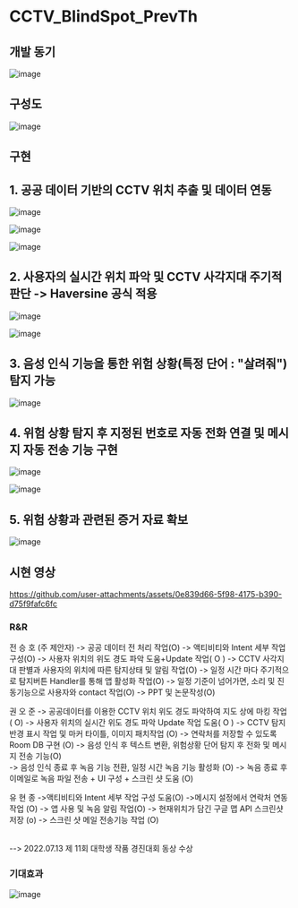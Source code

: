 # CCTV_BlindSpot_PrevTh

## 개발 동기
![image](https://github.com/JeonSH-Francesco/CCTV_BlindSpot_PrevTh/assets/112309895/8672fc78-5ff5-4e0e-b7a7-e7d4ad3eebbe)

## 구성도
![image](https://github.com/JeonSH-Francesco/CCTV_BlindSpot_PrevTh/assets/112309895/7b5dfa6c-a376-4d11-8d0b-45c4de119df9)

## 구현

## 1. 공공 데이터 기반의 CCTV 위치 추출 및 데이터 연동
![image](https://github.com/JeonSH-Francesco/CCTV_BlindSpot_PrevTh/assets/112309895/2423b18d-abc8-4476-b098-e5f468ef7e00)

![image](https://github.com/JeonSH-Francesco/CCTV_BlindSpot_PrevTh/assets/112309895/ecb88379-bd95-4872-9a07-0b82e6f3536f)

![image](https://github.com/JeonSH-Francesco/CCTV_BlindSpot_PrevTh/assets/112309895/34f35628-c566-463d-a8c6-a3d22ee34729)

## 2. 사용자의 실시간 위치 파악 및 CCTV 사각지대 주기적 판단 -> Haversine 공식 적용
![image](https://github.com/JeonSH-Francesco/CCTV_BlindSpot_PrevTh/assets/112309895/07a15ef6-6b45-4261-9753-119534eeefa6)

![image](https://github.com/JeonSH-Francesco/CCTV_BlindSpot_PrevTh/assets/112309895/f75e9f53-d28d-417a-bf31-ce5ce2cd4b88)

## 3. 음성 인식 기능을 통한 위험 상황(특정 단어 : "살려줘") 탐지 가능

![image](https://github.com/JeonSH-Francesco/CCTV_BlindSpot_PrevTh/assets/112309895/d3bf5b4e-0bc5-477b-9a5f-69d612e64049)

## 4. 위험 상황 탐지 후 지정된 번호로 자동 전화 연결 및 메시지 자동 전송 기능 구현

![image](https://github.com/JeonSH-Francesco/CCTV_BlindSpot_PrevTh/assets/112309895/5d38c412-810f-4a9a-8921-cd8fb3164652)

![image](https://github.com/JeonSH-Francesco/CCTV_BlindSpot_PrevTh/assets/112309895/5fdd1496-e1a0-4ac4-9c9a-68ccfbff6bb5)
## 5. 위험 상황과 관련된 증거 자료 확보

![image](https://github.com/JeonSH-Francesco/CCTV_BlindSpot_PrevTh/assets/112309895/d1b5d02d-43c6-4e73-996c-a9f4383c2842)

## 시현 영상


https://github.com/user-attachments/assets/0e839d66-5f98-4175-b390-d75f9fafc6fc



### R&R
전 승 호
(주 제안자)
-> 공공 데이터 전 처리 작업(O)
-> 액티비티와 Intent 세부 작업 구성(O) 
-> 사용자 위치의 위도 경도 파악 도움+Update 작업( O )
-> CCTV 사각지대 판별과 사용자의 위치에 따른 탐지상태 및 알림 작업(O)
-> 일정 시간 마다 주기적으로 탐지버튼 Handler를 통해 앱 활성화 작업(O)
-> 일정 기준이 넘어가면, 소리 및 진동기능으로 사용자와 contact 작업(O)
-> PPT 및 논문작성(O)

권 오 준
-> 공공데이터를 이용한 CCTV 위치 위도 경도 파악하여 지도 상에 마킹 작업 ( O)
-> 사용자 위치의 실시간 위도 경도 파악 Update 작업 도움( O )
-> CCTV 탐지 반경 표시 작업 및 마커 타이틀, 이미지 패치작업 (O)
-> 연락처를 저장할 수 있도록 Room DB 구현 (O)
-> 음성 인식 후 텍스트 변환, 위험상황 단어 탐지 후 전화 및 메시지 전송 기능(O)  
-> 음성 인식 종료 후 녹음 기능 전환, 일정 시간 녹음 기능 활성화 (O)
-> 녹음 종료 후 이메일로 녹음 파일 전송 + UI 구성 + 스크린 샷 도움 (O)


유 현 종
->액티비티와 Intent 세부 작업 구성 도움(O)
->메시지 설정에서 연락처 연동 작업 (O)
-> 앱 사용 및 녹음 알림 작업(O)
-> 현재위치가 담긴 구글 맵 API 스크린샷 저장 (o)
-> 스크린 샷 메일 전송기능 작업 (O)

</br>
--> 2022.07.13 제 11회 대학생 작품 경진대회 동상 수상

### 기대효과
![image](https://github.com/JeonSH-Francesco/CCTV_BlindSpot_PrevTh/assets/112309895/21493555-cf77-43c3-ae93-b270ec1bf487)









